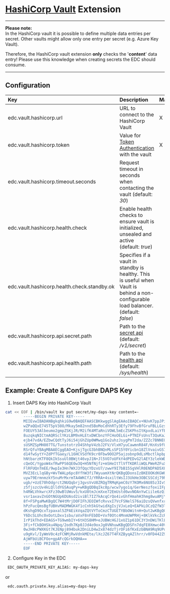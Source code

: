 # [HashiCorp Vault](https://www.vaultproject.io/) Extension

---

**Please note:**<br>
In the HashiCorp vault it is possible to define multiple data entries per secret. Other vaults might allow only one entry per secret (e.g. Azure Key Vault).

Therefore, the HashiCorp vault extension **only** checks the '**content**' data entry! Please use this knowledge when creating secrets the EDC should consume.

---

## Configuration

| Key                                         | Description                                                                                                                          | Mandatory |
|:--------------------------------------------|:-------------------------------------------------------------------------------------------------------------------------------------|-----------|
| edc.vault.hashicorp.url                     | URL to connect to the HashiCorp Vault                                                                                                | X         |
| edc.vault.hashicorp.token                   | Value for [Token Authentication](https://www.vaultproject.io/docs/auth/token) with the vault                                         | X         |
| edc.vault.hashicorp.timeout.seconds         | Request timeout in seconds when contacting the vault (default: _30_)                                                                 ||
| edc.vault.hashicorp.health.check            | Enable health checks to ensure vault is initialized, unsealed and active (default: _true_)                                           ||
| edc.vault.hashicorp.health.check.standby.ok | Specifies if a vault in standby is healthy. This is useful when Vault is behind a non-configurable load balancer. (default: _false_) ||
| edc.vault.hashicorp.api.secret.path         | Path to the [secret api](https://www.vaultproject.io/api-docs/secret/kv/kv-v1) (default: _/v1/secret_)                               ||
| edc.vault.hashicorp.api.health.path         | Path to the [health api](https://www.vaultproject.io/api-docs/system/health) (default: _/sys/health_)                                ||

## Example: Create & Configure DAPS Key

1. Insert DAPS Key into HashiCorp Vault
```bash
cat << EOF | /bin/vault kv put secret/my-daps-key content=-
        -----BEGIN PRIVATE KEY-----
        MIIEvwIBADANBgkqhkiG9w0BAQEFAASCBKkwggSlAgEAAoIBAQCv+NUvK7ppJPiM
        wZPaQQxE745T5pV38O/Mkay5m82nnd5BoMoCdhhRTy3Efy79FhvBfGruFBLLGzsQ
        FOEUY53Albeumo2gmpZSKjJR/M2ifK4MTaRniVOWL5mEcZSKPhsItKpxdLaiYfB6
        8uzqkqNICtmAQRSclYKzLBM9xHLEtxDWCbnzYFCHoOELGi+PTNIFsUnsT3QuKaJ/
        ejb47vdA/EZbwCQdtTyJ6i54jGhZUp0WMwq1Go2uhzJsygPmT2da/ZZZc7BNNEQE
        sUSMZSpMH807TG/TunstotrzO4ShhpV4zbJ2FV/VlxH7yuCawmnR84F/KnXs9fUc
        RSrQfuYBAgMBAAECggEAO+KjsjTgcG3bhBNQnMLsSP15Y0Yicbn18ZlVvaivGS7Z
        d14fwSytY+ZdPfTGaey/L16HCVSdfK9cr0Fbw9OO2P5ajzobnp9dLsMbctlkpbpm
        hNtbarzKTF8QkIkSsuUl0BWjt46vpJ1N+Jl5VO7oUFkY4dPEDvG2lAEY3zlekWDm
        cQeOC/YgpoW4xfRwPPS6QE0w3Q+H5NfNjfz+mSHeItTlVfTKDRliWQLPWeRZFuXh
        FlRFUQnTmEE/9wpIe3Hn7WXJ3fQqcYDzxU7/zwwY9I7bB15SgVHlR0ENDPAD5X8F
        MVZ3EcLlqGBy+WvTWALp6pc8YfhW3fiTWyuamXtNrQKBgQDonsIzBKEOOKdKGW0e
        uyw79ErmnmzkY5nuMrMxrmTA4WKCfJ/YRRA+4sxiltWsIJ3UkHe3OBCSSCdj79hb
        ugb/+UzE70hOdgrct2NUQqbrj3gvsVvU8ZRQgTRMqKpmC0zY7KOMx6NU85z3IvS1
        z5fjszcUv4kLQlldYGSAuqPy+wKBgQDBqIkc8p/wcw7ygo1q/GerNeszfoxiIFp8
        h4RWLVhkwrcXFz30wBlUWuv5/kxU8tmJcmXxe72EmUstd6wvNOAnYwCiile6zQiJ
        vsr1axavZnGOtNGUp6DUAsd2iviBl7IZ7kAcqCrQo4ivGhfHmahH3hmg8wuAMjYB
        8f+FSPgaMwKBgQC7W4tMrjDOFIFhJEOIWfcRvvxI7VcFSNelS76aiDzsQVwnfxr7
        hPzFucQmsBgfUBHvMADMWGK4f1cCnh5kGtwidXgIsjVJxLeQ+EAPkLOCzQZfW3l8
        dKshgD9QcxTzpaxal5ZPAEikVqaZQtVYToCmzCTUGETYBbOWitnH+Qut2wKBgQC6
        Y6DcSLUhc0xOotLDxv1sbu/aVxF8nFEbDD+Vxf0Otc4MnmUWPRHj+8KlkVkcZcR0
        IrP1kThd+EDAGS+TG9wmbIY+6tH3S8HM+eJUBWcHGJ1xUZ1p61DC3Y3nDWiTKlLT
        3Fi+fCkBOHSku4Npq/2odh7Kp0JJd4o9oxJg0VNhuwKBgQDSFn7dqFE0Xmwc40Vr
        0wJH8cPWXKGt7KJENpj894buk2DniLD4w2x874dzTjrOFi6fKxEzbBNA9Rq9UPo8
        u9gKvl/IyWmV0c4zFCNMjRwVdnkMEte/lXcJZ67T4FXZByqAZlhrr/v0FD442Z9B
        AjWFbUiBCFOo+gpAFcQGrkOQHA==
        -----END PRIVATE KEY-----
        EOF
```

2. Configure Key in the EDC
```bash
 EDC_OAUTH_PRIVATE_KEY_ALIAS: my-daps-key
```
or
```bash
 edc.oauth.private.key.alias=my-daps-key
```